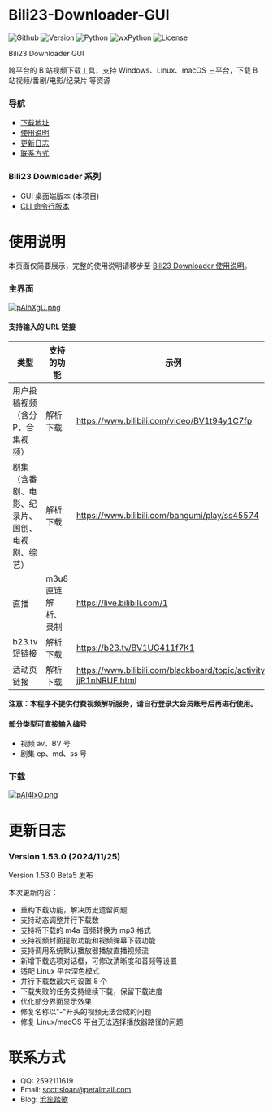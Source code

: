 # Bili23-Downloader-GUI
![Github](https://img.shields.io/badge/GitHub-black?logo=github&style=flat) ![Version](https://img.shields.io/github/v/release/ScottSloan/Bili23-Downloader?style=flat) ![Python](https://img.shields.io/badge/Python-3.11.9-green?style=flat) ![wxPython](https://img.shields.io/badge/wxPython-4.2.2-green?style=flat) ![License](https://img.shields.io/badge/license-MIT-orange?style=flat)

Bili23 Downloader GUI

跨平台的 B 站视频下载工具，支持 Windows、Linux、macOS 三平台，下载 B 站视频/番剧/电影/纪录片 等资源  

### **导航**
+ [下载地址](https://github.com/ScottSloan/Bili23-Downloader/releases)
+ [使用说明](#使用说明)
+ [更新日志](#更新日志) 
+ [联系方式](#联系方式)

### **Bili23 Downloader 系列**
* GUI 桌面端版本 (本项目)
* [CLI 命令行版本](https://github.com/ScottSloan/Bili23-Downloader-CLI) 

# 使用说明
本页面仅简要展示，完整的使用说明请移步至 [Bili23 Downloader 使用说明](https://www.scott-sloan.cn/archives/12/)。

### **主界面**
[![pAlhXgU.png](https://s21.ax1x.com/2024/09/27/pAlhXgU.png)](https://imgse.com/i/pAlhXgU)

#### **支持输入的 URL 链接**
| 类型 | 支持的功能 | 示例  |
| ---- | ---- | ---- |
| 用户投稿视频 （含分P，合集视频） | 解析下载 | https://www.bilibili.com/video/BV1t94y1C7fp |
| 剧集（含番剧、电影、纪录片、国创、电视剧、综艺） | 解析下载 | https://www.bilibili.com/bangumi/play/ss45574 |
| 直播 | m3u8直链解析、录制 | https://live.bilibili.com/1 |
| b23.tv 短链接 | 解析下载 | https://b23.tv/BV1UG411f7K1 |
| 活动页链接 | 解析下载 | https://www.bilibili.com/blackboard/topic/activity-jjR1nNRUF.html 

**注意：本程序不提供付费视频解析服务，请自行登录大会员账号后再进行使用。**

#### **部分类型可直接输入编号**
- 视频 av、BV 号
- 剧集 ep、md、ss 号

### **下载**
[![pAl4IxO.png](https://s21.ax1x.com/2024/09/27/pAl4IxO.png)](https://imgse.com/i/pAl4IxO)

# 更新日志
### **Version 1.53.0 (2024/11/25)**
Version 1.53.0 Beta5 发布

本次更新内容：
* 重构下载功能，解决历史遗留问题
* 支持动态调整并行下载数
* 支持将下载的 m4a 音频转换为 mp3 格式
* 支持视频封面提取功能和视频弹幕下载功能
* 支持调用系统默认播放器播放直播视频流
* 新增下载选项对话框，可修改清晰度和音频等设置
* 适配 Linux 平台深色模式
* 并行下载数最大可设置 8 个
* 下载失败的任务支持继续下载，保留下载进度
* 优化部分界面显示效果
* 修复名称以"-"开头的视频无法合成的问题
* 修复 Linux/macOS 平台无法选择播放器路径的问题

# 联系方式
- QQ: 2592111619
- Email: scottsloan@petalmail.com
- Blog: [沧笙踏歌](https://www.scott-sloan.cn)
